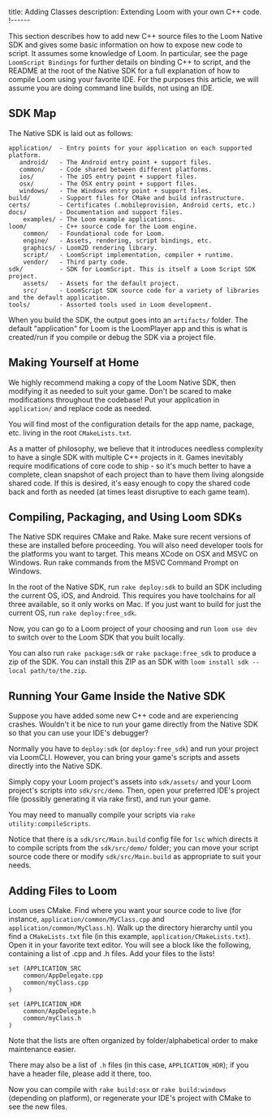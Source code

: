 title: Adding Classes
description: Extending Loom with your own C++ code.
!------

This section describes how to add new C++ source files to the Loom Native SDK and gives some basic information on how to expose new code to script. It assumes some knowledge of Loom. In particular, see the page `LoomScript Bindings` for further details on binding C++ to script, and the README at the root of the Native SDK for a full explanation of how to compile Loom using your favorite IDE. For the purposes this article, we will assume you are doing command line builds, not using an IDE.

## SDK Map

The Native SDK is laid out as follows:

~~~text
application/  - Entry points for your application on each supported platform.
   android/   - The Android entry point + support files.
   common/    - Code shared between different platforms.
   ios/       - The iOS entry point + support files.
   osx/       - The OSX entry point + support files.
   windows/   - The Windows entry point + support files.
build/        - Support files for CMake and build infrastructure.
certs/        - Certificates (.mobileprovision, Android certs, etc.)
docs/         - Documentation and support files.
    examples/ - The Loom example applications.
loom/         - C++ source code for the Loom engine.
    common/   - Foundational code for Loom.
    engine/   - Assets, rendering, script bindings, etc.
    graphics/ - Loom2D rendering library.
    script/   - LoomScript implementation, compiler + runtime.
    vendor/   - Third party code.
sdk/          - SDK for LoomScript. This is itself a Loom Script SDK project.
    assets/   - Assets for the default project.
    src/      - LoomScript SDK source code for a variety of libraries and the default application.
tools/        - Assorted tools used in Loom development.
~~~

When you build the SDK, the output goes into an `artifacts/` folder. The default "application" for Loom is the LoomPlayer app and this is what is created/run if you compile or debug the SDK via a project file.

## Making Yourself at Home

We highly recommend making a copy of the Loom Native SDK, then modifying it as needed to suit your game. Don't be scared to make modifications throughout the codebase! Put your application in `application/` and replace code as needed.

You will find most of the configuration details for the app name, package, etc. living in the root `CMakeLists.txt`.

As a matter of philosophy, we believe that it introduces needless complexity to have a single SDK with multiple C++ projects in it. Games inevitably require modifications of core code to ship - so it's much better to have a complete, clean snapshot of each project than to have them living alongside shared code. If this is desired, it's easy enough to copy the shared code back and forth as needed (at times least disruptive to each game team).

## Compiling, Packaging, and Using Loom SDKs

The Native SDK requires CMake and Rake. Make sure recent versions of these are installed before proceeding. You will also need developer tools for the platforms you want to target. This means XCode on OSX and MSVC on Windows. Run rake commands from the MSVC Command Prompt on Windows.

In the root of the Native SDK, run `rake deploy:sdk` to build an SDK including the current OS, iOS, and Android. This requires you have toolchains for all three available, so it only works on Mac. If you just want to build for just the current OS, run `rake deploy:free_sdk`.

Now, you can go to a Loom project of your choosing and run `loom use dev` to switch over to the Loom SDK that you built locally. 

You can also run `rake package:sdk` or `rake package:free_sdk` to produce a zip of the SDK. You can install this ZIP as an SDK with `loom install sdk --local path/to/the.zip`.

## Running Your Game Inside the Native SDK

Suppose you have added some new C++ code and are experiencing crashes. Wouldn't it be nice to run your game directly from the Native SDK so that you can use your IDE's debugger?

Normally you have to `deploy:sdk` (or `deploy:free_sdk`) and run your project via LoomCLI. However, you can bring your game's scripts and assets directly into the Native SDK. 

Simply copy your Loom project's assets into `sdk/assets/` and your Loom project's scripts into `sdk/src/demo`. Then, open your preferred IDE's project file (possibly generating it via rake first), and run your game.

You may need to manually compile your scripts via `rake utility:compileScripts`.
 
Notice that there is a `sdk/src/Main.build` config file for `lsc` which directs it to compile scripts from the `sdk/src/demo/` folder; you can move your script source code there or modify `sdk/src/Main.build` as appropriate to suit your needs.

## Adding Files to Loom

Loom uses CMake. Find where you want your source code to live (for instance, `application/common/MyClass.cpp` and `application/common/MyClass.h`). Walk up the directory hierarchy until you find a `CMakeLists.txt` file (in this example, `application/CMakeLists.txt`). Open it in your favorite text editor. You will see a block like the following, containing a list of .cpp and .h files. Add your files to the lists!

~~~text
set (APPLICATION_SRC
    common/AppDelegate.cpp
    common/myClass.cpp
)

set (APPLICATION_HDR
    common/AppDelegate.h
    common/myClass.h
)
~~~

Note that the lists are often organized by folder/alphabetical order to make maintenance easier.

There may also be a list of `.h` files (in this case, `APPLICATION_HDR`); if you have a header file, please add it there, too.

Now you can compile with `rake build:osx` or `rake build:windows` (depending on platform), or regenerate your IDE's project with CMake to see the new files.
